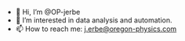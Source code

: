 - 👋 Hi, I’m @OP-jerbe
- 👀 I’m interested in data analysis and automation.
- 📫 How to reach me: j.erbe@oregon-physics.com

<!---
OP-jerbe/OP-jerbe is a ✨ special ✨ repository because its `README.md` (this file) appears on your GitHub profile.
You can click the Preview link to take a look at your changes.
--->
